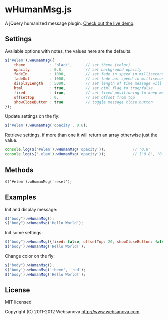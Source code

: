 # wHumanMsg.js

A jQuery humanized message plugin. [Check out the live demo](http://www.websanova.com/plugins/humanmsg/jquery).


## Settings

Available options with notes, the values here are the defaults.

```javascript
$('#elem').wHumanMsg({
    theme           : 'black',      // set theme (color)
    opacity         : 0.8,          // set background opacity
    fadeIn          : 1000,         // set fade in speed in milliseconds
    fadeOut         : 1000,         // set fade out speed in milliseconds
    displayLength   : 5000,         // set length of time message will stay before fadeOut in milliseconds
    html            : true,         // set html flag to true/false
    fixed           : true,         // set fixed positioning to keep message at top of screen even when scrolling
    offsetTop       : 0,            // set offset from top
    showCloseButton : true          // toggle message close button
});
```

Update settings on the fly:

```javascript
$('#elem').wHumanMsg('opacity', 0.6);
```

Retrieve settings, if more than one it will return an array otherwise just the value.

```javascript
console.log($('#elem').wHumanMsg('opacity'));            // "0.8"
console.log($('.elem').wHumanMsg('opacity'));            // ["0.8", "0.5"]
```

## Methods

```html
$('#elem').wHumanMsg('reset');
```


## Examples

Init and display message:

```javascript
$("body").wHumanMsg();
$("body").wHumanMsg('Hello World');
```

Init some settings:

```javascript
$("body").wHumanMsg({fixed: false, offsetTop: 20, showCloseButton: false, theme:'green');
$('body').wHumanMsg('Hello World!');
```

Change color on the fly:

```javascript
$("body").wHumanMsg();
$('body').wHumanMsg('theme', 'red');
$('body').wHumanMsg('Hello World!');
```


## License

MIT licensed

Copyright (C) 2011-2012 Websanova http://www.websanova.com